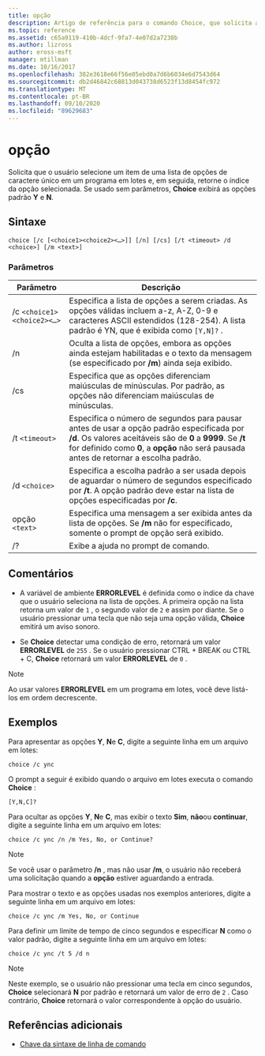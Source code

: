 ```yaml
---
title: opção
description: Artigo de referência para o comando Choice, que solicita ao usuário que selecione um item de uma lista de opções de caractere único em um programa em lotes e, em seguida, retorna o índice da opção selecionada.
ms.topic: reference
ms.assetid: c65a9119-410b-4dcf-9fa7-4e07d2a7238b
ms.author: lizross
author: eross-msft
manager: mtillman
ms.date: 10/16/2017
ms.openlocfilehash: 382e3618e66f56e05ebd0a7d6b6034e6d7543d64
ms.sourcegitcommit: db2d46842c68813d043738d6523f13d8454fc972
ms.translationtype: MT
ms.contentlocale: pt-BR
ms.lasthandoff: 09/10/2020
ms.locfileid: "89629683"
---
```

# <a name="choice"></a>opção

Solicita que o usuário selecione um item de uma lista de opções de caractere único em um programa em lotes e, em seguida, retorne o índice da opção selecionada. Se usado sem parâmetros, **Choice** exibirá as opções padrão **Y** e **N**.

## <a name="syntax"></a>Sintaxe

```
choice [/c [<choice1><choice2><…>]] [/n] [/cs] [/t <timeout> /d <choice>] [/m <text>]
```

### <a name="parameters"></a>Parâmetros

| Parâmetro | Descrição |
| --------- | ----------- |
| /c `<choice1><choice2><…>` | Especifica a lista de opções a serem criadas. As opções válidas incluem a-z, A-Z, 0-9 e caracteres ASCII estendidos (128-254). A lista padrão é YN, que é exibida como `[Y,N]?` . |
| /n | Oculta a lista de opções, embora as opções ainda estejam habilitadas e o texto da mensagem (se especificado por **/m**) ainda seja exibido. |
| /cs | Especifica que as opções diferenciam maiúsculas de minúsculas. Por padrão, as opções não diferenciam maiúsculas de minúsculas. |
| /t `<timeout>` | Especifica o número de segundos para pausar antes de usar a opção padrão especificada por **/d**. Os valores aceitáveis são de **0** a **9999**. Se **/t** for definido como **0**, a **opção** não será pausada antes de retornar a escolha padrão. |
| /d `<choice>` | Especifica a escolha padrão a ser usada depois de aguardar o número de segundos especificado por **/t**. A opção padrão deve estar na lista de opções especificadas por **/c**. |
| opção `<text>` | Especifica uma mensagem a ser exibida antes da lista de opções. Se **/m** não for especificado, somente o prompt de opção será exibido. |
| /? | Exibe a ajuda no prompt de comando. |

## <a name="remarks"></a>Comentários

- A variável de ambiente **ERRORLEVEL** é definida como o índice da chave que o usuário seleciona na lista de opções. A primeira opção na lista retorna um valor de `1` , o segundo valor de `2` e assim por diante. Se o usuário pressionar uma tecla que não seja uma opção válida, **Choice** emitirá um aviso sonoro.

- Se **Choice** detectar uma condição de erro, retornará um valor **ERRORLEVEL** de `255` . Se o usuário pressionar CTRL + BREAK ou CTRL + C, **Choice** retornará um valor **ERRORLEVEL** de `0` .

> [!NOTE]
> Ao usar valores **ERRORLEVEL** em um programa em lotes, você deve listá-los em ordem decrescente.

## <a name="examples"></a>Exemplos

Para apresentar as opções **Y**, **N**e **C**, digite a seguinte linha em um arquivo em lotes:

```
choice /c ync
```

O prompt a seguir é exibido quando o arquivo em lotes executa o comando **Choice** :

```
[Y,N,C]?
```

Para ocultar as opções **Y**, **N**e **C**, mas exibir o texto **Sim**, **não**ou **continuar**, digite a seguinte linha em um arquivo em lotes:

```
choice /c ync /n /m Yes, No, or Continue?
```

> [!NOTE]
> Se você usar o parâmetro **/n** , mas não usar **/m**, o usuário não receberá uma solicitação quando a **opção** estiver aguardando a entrada.

Para mostrar o texto e as opções usadas nos exemplos anteriores, digite a seguinte linha em um arquivo em lotes:

```
choice /c ync /m Yes, No, or Continue
```

Para definir um limite de tempo de cinco segundos e especificar **N** como o valor padrão, digite a seguinte linha em um arquivo em lotes:

```
choice /c ync /t 5 /d n
```

> [!NOTE]
> Neste exemplo, se o usuário não pressionar uma tecla em cinco segundos, **Choice** selecionará **N** por padrão e retornará um valor de erro de `2` . Caso contrário, **Choice** retornará o valor correspondente à opção do usuário.

## <a name="additional-references"></a>Referências adicionais

- [Chave da sintaxe de linha de comando](command-line-syntax-key.md)
